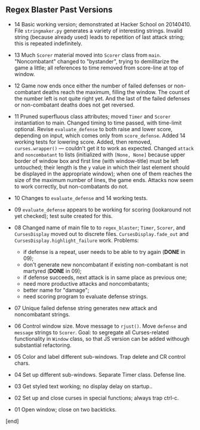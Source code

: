 ## Regex Blaster Past Versions

 * 14 Basic working version; demonstrated at Hacker School on 20140410. File `stringmaker.py` generates a variety of interesting strings. Invalid string (because already used) leads to repetition of last attack string; this is repeated indefinitely.

 * 13 Much `Scorer` material moved into `Scorer` class from `main`. "Noncombatant" changed to "bystander", trying to demilitarize the game a little; all references to time removed from score-line at top of window.

 * 12 Game now ends once either the number of failed defenses or non-combatant deaths reach the maximum, filling the window. The count of the number left is not quite right yet. And the last of the failed defenses or non-combatant deaths does not get reversed.

 * 11 Pruned superfluous class attributes; moved `Timer` and `Scorer` instantiation to main. Changed timing to time passed, with time-limit optional. Revise `evaluate_defense` to both raise and lower score, depending on input, which comes only from `score_defense`. Added 14 working tests for lowering score. Added, then removed, `curses.wrapper()` — couldn't get it to work as expected. Changed `attack` and `noncombatant` to lists (initialized with `[None, None]` because upper border of window box and first line (with window-title) must be left untouched; their length is the `y` value in which their last element should be displayed in the appropriate window); when one of them reaches the size of the maximum number of lines, the game ends. Attacks now seem to work correctly, but non-combatants do not.

 * 10 Changes to `evaluate_defense` and 14 working tests.

 * 09 `evaluate_defense` appears to be working for scoring (lookaround not yet checked); test suite created for this.

 * 08 Changed name of main file to to `regex_blaster`; `Timer`, `Scorer`, and `CursesDisplay` moved out to discrete files. `CursesDisplay.fade_out` and `CursesDisplay.highlight_failure` work. Problems: 

   * if defense is a repeat, user needs to be able to try again (**DONE** in 09);
   * don't generate new noncombatant if existing non-combatant is not martyred (**DONE** in 09);
   * if defense succeeds, next attack is in same place as previous one;
   * need more productive attacks and noncombatants;
   * better name for "damage";
   * need scoring program to evaluate defense strings.

 * 07 Unique failed defense string generates new attack and noncombatant strings.

 * 06 Control window size. Move message to `rjust()`. Move `defense` and `message` strings to `Scorer`. Goal: to segregate all Curses-related functionality in `Window` class, so that JS version can be added withough substantial refactoring.

 * 05 Color and label different sub-windows. Trap delete and CR control chars.

 * 04 Set up different sub-windows. Separate Timer class. Defense line.

 * 03 Get styled text working; no display delay on startup..

 * 02 Set up and close curses in special functions; always trap ctrl-c.

 * 01 Open window; close on two backticks.

[end]
